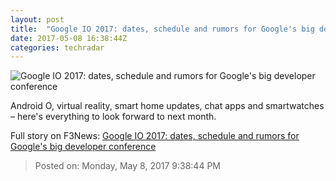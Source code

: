 ```yaml
---
layout: post
title:  "Google IO 2017: dates, schedule and rumors for Google's big developer conference"
date: 2017-05-08 16:38:44Z
categories: techradar
---
```


![Google IO 2017: dates, schedule and rumors for Google's big developer conference](http://cdn.mos.cms.futurecdn.net/46d5131b49dda0b453974318e0986303-1200-80.jpg)

Android O, virtual reality, smart home updates, chat apps and smartwatches – here's everything to look forward to next month.


Full story on F3News: [Google IO 2017: dates, schedule and rumors for Google's big developer conference](http://www.f3nws.com/n/ZQc2FH)

> Posted on: Monday, May 8, 2017 9:38:44 PM
